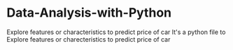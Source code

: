 # Data-Analysis-with-Python
Explore features or characteristics to predict price of car
It's a python file to Explore features or charecteristics to predict price of car
